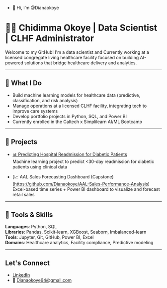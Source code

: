 - 👋 Hi, I’m @Dianaokoye
# 👩‍⚕️ Chidimma Okoye | Data Scientist | CLHF Administrator

Welcome to my GitHub! I'm a data scientist and Currently working at a licensed congregate living healthcare facility focused on building AI-powered solutions that bridge healthcare delivery and analytics.

---

## 💼 What I Do
- Build machine learning models for healthcare data (predictive, classification, and risk analysis)
- Manage operations at a licensed CLHF facility, integrating tech to improve care systems
- Develop portfolio projects in Python, SQL, and Power BI
- Currently enrolled in the Caltech x Simplilearn AI/ML Bootcamp

---

## 🚀 Projects
- [📊 Predicting Hospital Readmission for Diabetic Patients](https://github.com/Dianaokoye/Predicting-Hospital-Readmission-Risk-for-Diabetic-Patients)  
  Machine learning project to predict <30-day readmission for diabetic patients using clinical data

- [📈 AAL Sales Forecasting Dashboard (Capstone) (https://github.com/Dianaokoye/AAL-Sales-Performance-Analysis) 
  Excel-based time series + Power BI dashboard to visualize and forecast retail sales

---

## 🧰 Tools & Skills
**Languages**: Python, SQL  
**Libraries**: Pandas, Scikit-learn, XGBoost, Seaborn, Imbalanced-learn  
**Tools**: Jupyter, Git, GitHub, Power BI, Excel  
**Domains**: Healthcare analytics, Facility compliance, Predictive modeling

---

## Let's Connect
-  [LinkedIn](https://www.linkedin.com/public-profile/settings?trk=d_flagship3_profile_self_view_public_profile&lipi=urn%3Ali%3Apage%3Ad_flagship3_profile_view_base%3B3u5KiEhiTdS6MVVjrEj%2F7A%3D%3D)
- 📧 Dianaokoye64@gmail.com
